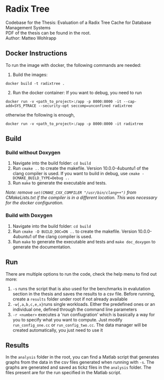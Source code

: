 # Radix Tree

Codebase for the Thesis: Evaluation of a Radix Tree Cache for Database Management Systems <br>
PDF of the thesis can be found in the root. <br>
Author: Matteo Wohlrapp <br>


## Docker Instructions 
To run the image with docker, the following commands are needed: <br>
1. Build the images: 
```
docker build -t radixtree .
```
2. Run the docker container: 
If you want to debug, you need to run <br>
```
docker run -v <path_to_project>:/app -p 8000:8000 -it --cap-add=SYS_PTRACE --security-opt seccomp=unconfined radixtree
```
otherwise the following is enough, 
```
docker run -v <path_to_project>:/app -p 8000:8000 -it radixtree
```


## Build

### Build without Doxygen

1. Navigate into the build folder: `cd build`
2. Run `cmake ..` to create the makefile. Version 10.0.0-4ubuntu1 of the clang compiler is used. If you want to build in debug, use `cmake -DCMAKE_BUILD_TYPE=Debug ..`
3. Run `make` to generate the executable and tests.

*Note: remove `set(CMAKE_CXX_COMPILER "/usr/bin/clang++")` from CMakeLists.txt if the compiler is in a different location. This was necessary for the docker configuration.*

### Build with Doxygen

1. Navigate into the build folder: `cd build`
2. Run `cmake -D BUILD_DOC=ON ..` to create the makefile. Version 10.0.0-4ubuntu1 of the clang compiler is used.
3. Run `make` to generate the executable and tests and `make doc_doxygen` to generate the documentation.

## Run 
There are multiple options to run the code, check the help menu to find out more: <br>
1. `-s` runs the script that is also used for the benchmarks in evalutation section in the thesis and saves the results to a csv file. Before running, create a `results` folder under root if not already available
2. `-w{,a,b,c,e,x}`runs single workloads. Either the predefined ones or an individual one, defined through the command line parameters
3. `-r <number>` executes a 'run confiugration' which is basically a way for you to specify what you want to compute. Just modify `run_config_one.cc` or `run_config_two.cc`. The data manager will be created automatically, you just need to use it 

## Results 
In the `analysis` folder in the root, you can find a Matlab script that generates graphs from the data in the csv files generated when running with `-s`. 
The graphs are generated and saved as tickz files in the `analysis` folder. The files present are for the run specified in the Matlab script.